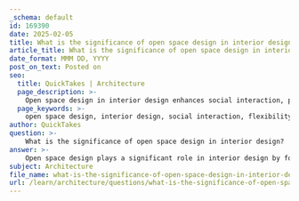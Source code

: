 ```yaml
---
_schema: default
id: 169390
date: 2025-02-05
title: What is the significance of open space design in interior design?
article_title: What is the significance of open space design in interior design?
date_format: MMM DD, YYYY
post_on_text: Posted on
seo:
  title: QuickTakes | Architecture
  page_description: >-
    Open space design in interior design enhances social interaction, provides flexibility and adaptability, improves access to natural light and airflow, offers aesthetic appeal, creates memorable experiences, and promotes well-being for users.
  page_keywords: >-
    open space design, interior design, social interaction, flexibility, natural light, airflow, aesthetic appeal, experience creation, well-being, adaptable spaces, dynamic environment, urban design, multi-purpose venues
author: QuickTakes
question: >-
    What is the significance of open space design in interior design?
answer: >-
    Open space design plays a significant role in interior design by fostering a sense of freedom, enhancing social interaction, and creating a more fluid and dynamic environment. Here are some key aspects of its significance:\n\n1. **Enhanced Social Interaction**: Open space design minimizes barriers between different areas, encouraging movement and interaction among occupants. This is particularly beneficial in public spaces, such as banks or cafes, where the layout can facilitate communication and community engagement. For instance, the Sugamo Shinkin Bank features an open layout that promotes interaction among visitors, making the space feel more inviting and accessible.\n\n2. **Flexibility and Adaptability**: Open spaces can be easily reconfigured to accommodate various activities and functions. This adaptability is crucial in environments like offices or multi-purpose venues, where the needs of users may change over time. Designers can create versatile spaces that can be transformed for different uses without the need for extensive renovations.\n\n3. **Natural Light and Airflow**: Open space design often allows for better access to natural light and airflow, which can significantly enhance the atmosphere of a space. Natural light has been shown to improve mood and productivity, while good airflow contributes to a healthier indoor environment. Incorporating large windows, skylights, or open layouts can help achieve these benefits.\n\n4. **Aesthetic Appeal**: The visual openness of a space can create a sense of grandeur and spaciousness, making interiors feel more expansive and less cluttered. This aesthetic quality can be particularly appealing in residential and commercial designs, where a clean and open look is often desired.\n\n5. **Experience Creation**: Open space design can contribute to the overall experience of a space by allowing for the integration of various sensory elements. Designers can use lighting, color, and texture to enhance the atmosphere, creating memorable experiences for users. For example, a restaurant might utilize an open layout combined with strategic lighting to create an inviting dining experience.\n\n6. **Promoting Well-Being**: By reducing the feeling of confinement and promoting movement, open space design can contribute to the well-being of occupants. Spaces that feel open and airy can reduce stress and promote a sense of calm, which is particularly important in environments like healthcare facilities or educational institutions.\n\nIn summary, open space design is significant in interior design as it enhances social interaction, provides flexibility, improves access to natural light and airflow, offers aesthetic appeal, creates memorable experiences, and promotes well-being. These factors collectively contribute to a healthier and more enjoyable environment for users.
subject: Architecture
file_name: what-is-the-significance-of-open-space-design-in-interior-design.md
url: /learn/architecture/questions/what-is-the-significance-of-open-space-design-in-interior-design
---
```


&nbsp;